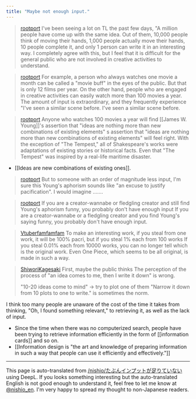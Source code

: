 ```yaml
---
title: "Maybe not enough input."
---
```


> [rootport](https://twitter.com/rootport/status/1714496675543453869) I've been seeing a lot on TL the past few days, "A million people have come up with the same idea. Out of them, 10,000 people think of moving their hands, 1,000 people actually move their hands, 10 people complete it, and only 1 person can write it in an interesting way. I completely agree with this, but I feel that it is difficult for the general public who are not involved in creative activities to understand.

> [rootport](https://twitter.com/rootport/status/1714497471949529470) For example, a person who always watches one movie a month can be called a "movie buff" in the eyes of the public. But that is only 12 films per year. On the other hand, people who are engaged in creative activities can easily watch more than 100 movies a year. The amount of input is extraordinary, and they frequently experience "I've seen a similar scene before. I've seen a similar scene before.

> [rootport](https://twitter.com/rootport/status/1714498730131681742) Anyone who watches 100 movies a year will find [[James W. Young]]'s assertion that "ideas are nothing more than new combinations of existing elements" s assertion that "ideas are nothing more than new combinations of existing elements" will feel right. With the exception of "The Tempest," all of Shakespeare's works were adaptations of existing stories or historical facts. Even that "The Tempest" was inspired by a real-life maritime disaster.
- [[Ideas are new combinations of existing ones]].

> [rootport](https://twitter.com/rootport/status/1714499333989831065) But to someone with an order of magnitude less input, I'm sure this Young's aphorism sounds like "an excuse to justify pacification". I would imagine .......

> [rootport](https://twitter.com/rootport/status/1714500088050126864) If you are a creator-wannabe or fledgling creator and still find Young's aphorism funny, you probably don't have enough input If you are a creator-wannabe or a fledgling creator and you find Young's saying funny, you probably don't have enough input.

> [Vtuberfamfamfam](https://twitter.com/Vtuberfamfamfam/status/1714521457559294405) To make an interesting work, if you steal from one work, it will be 100% pacri, but if you steal 1% each from 100 works If you steal 0.01% each from 10000 works, you can no longer tell which is the original work. Even One Piece, which seems to be all original, is made in such a way.

> [ShiworiKagesaki](https://twitter.com/ShiworiKagesaki/status/1714541259061448770) First, maybe the public thinks
>  The perception of the process of "an idea comes to me, then I write it down" is wrong.
>
>  "10-20 ideas come to mind" -> try to plot one of them
>  "Narrow it down from 10 plots to one to write."
>  is sometimes the norm.

I think too many people are unaware of the cost of the time it takes from thinking, "Oh, I found something relevant," to retrieving it, as well as the lack of input.
- Since the time when there was no computerized search, people have been trying to retrieve information efficiently in the form of [[information cards]] and so on.
- [[Information design is "the art and knowledge of preparing information in such a way that people can use it efficiently and effectively."]]

---
This page is auto-translated from [/nishio/たぶんインプットが足りていない](https://scrapbox.io/nishio/たぶんインプットが足りていない) using DeepL. If you looks something interesting but the auto-translated English is not good enough to understand it, feel free to let me know at [@nishio_en](https://twitter.com/nishio_en). I'm very happy to spread my thought to non-Japanese readers.